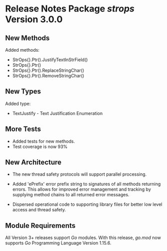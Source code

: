 # Release Notes Package *strops* Version 3.0.0

## New Methods
Added methods:
  + StrOps{}.Ptr().JustifyTextInStrField()
  + StrOps{}.Ptr()
  + StrOps{}.Ptr().ReplaceStringChar()
  + StrOps{}.Ptr().RemoveStringChar()

## New Types
Added type:
  + TextJustify - Text Justification Enumeration
  
## More Tests
  + Added tests for new methods.
  + Test coverage is now 93%

## New Architecture
  + The new thread safety protocols will support parallel processing.
    
  + Added 'ePrefix' error prefix string to signatures of all methods returning errors.
    This allows for improved error management and tracking by supplying method chains
    to all returned error messages.

  + Dispersed operational code to supporting library files for better low level access and thread safety.


## Module Requirements
All Version 3+ releases support *Go* modules.
With this release, *go.mod* now supports *Go*
Programming Language Version 1.15.6. 
  